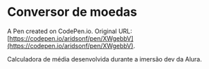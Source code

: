 # Conversor de moedas

A Pen created on CodePen.io. Original URL: [https://codepen.io/aridsonf/pen/XWgebbV](https://codepen.io/aridsonf/pen/XWgebbV).

Calculadora de média desenvolvida durante a imersão dev da Alura.
